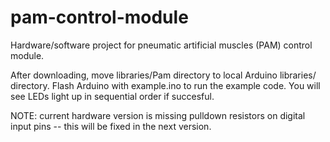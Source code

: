 # pam-control-module
Hardware/software project for pneumatic artificial muscles (PAM) control module.

After downloading, move libraries/Pam directory to local Arduino libraries/ directory.
Flash Arduino with example.ino to run the example code. You will see LEDs light up in sequential order if succesful.

NOTE: current hardware version is missing pulldown resistors on digital input
pins -- this will be fixed in the next version.
